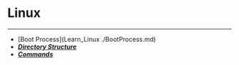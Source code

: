 # Linux
------------------------
- [Boot Process](Learn_Linux ./BootProcess.md)
- ***[Directory Structure](http://www.google.com)***
- ***[Commands](http://www.google.com)***
